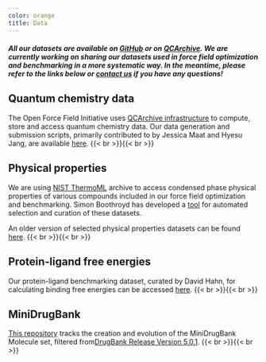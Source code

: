 ```yaml
---
color: orange
title: Data
---
```


##### All our datasets are available on [GitHub](https://github.com/openforcefield) or on [QCArchive](http://qcarchive.molssi.org/). We are currently working on sharing our datasets used in force field optimization and benchmarking in a more systematic way. In the meantime, please refer to the links below or [contact us](mailto:info@openforcefield.org) if you have any questions!


## Quantum chemistry data

The Open Force Field Initiative uses [QCArchive infrastructure](http://qcarchive.molssi.org/) to compute, store and access quantum chemistry data. Our data generation and submission scripts, primarily contributed to by Jessica Maat and Hyesu Jang, are available [here](https://github.com/openforcefield/qca-dataset-submission).
{{< br >}}{{< br >}}
## Physical properties

We are using [NIST ThermoML](https://www.nist.gov/mml/acmd/trc/thermoml) archive to access condensed phase physical properties of various compounds included in our force field optimization and benchmarking. Simon Boothroyd has developed a [tool](https://github.com/openforcefield/nistdataselection) for automated selection and curation of these datasets.

An older version of selected physical properties datasets can be found [here](https://github.com/openforcefield/open-forcefield-data).
{{< br >}}{{< br >}}
## Protein-ligand free energies

Our protein-ligand benchmarking dataset, curated by David Hahn, for calculating binding free energies can be accessed [here](https://github.com/openforcefield/PLBenchmarks).
{{< br >}}{{< br >}}
## MiniDrugBank

[This repository](https://github.com/openforcefield/MiniDrugBank) tracks the creation and evolution of the MiniDrugBank Molecule set, filtered from[DrugBank Release Version 5.0.1](https://www.drugbank.ca/releases/5-0-1).
{{< br >}}{{< br >}}
